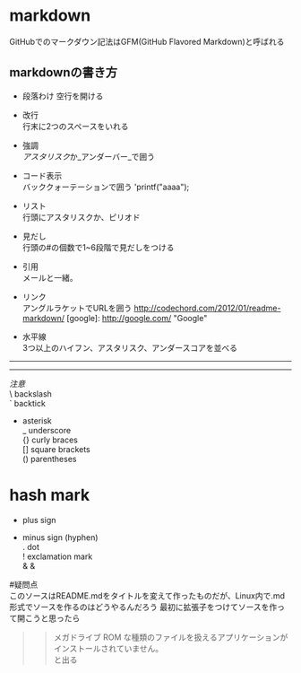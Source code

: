 # markdown
GitHubでのマークダウン記法はGFM(GitHub Flavored Markdown)と呼ばれる
## markdownの書き方
* 段落わけ
  空行を開ける
  

* 改行  
  行末に2つのスペースをいれる


* 強調  
  *アスタリスク*か_アンダーバー_で囲う


* コード表示  
  バッククォーテーションで囲う
  'printf("aaaa");


* リスト  
  行頭にアスタリスクか、ピリオド


* 見だし  
  行頭の#の個数で1~6段階で見だしをつける


* 引用  
  メールと一緒。


* リンク  
  アングルラケットでURLを囲う
<http://codechord.com/2012/01/readme-markdown/>
[google]: http://google.com/        "Google"


* 水平線  
  3つ以上のハイフン、アスタリスク、アンダースコアを並べる
**************************************************
--------------------------------------------------


*注意*  
  \   backslash  
  `   backtick  
  *   asterisk  
  _   underscore  
  {}  curly braces  
  []  square brackets  
  ()  parentheses  
  #   hash mark  
  +   plus sign  
  -   minus sign (hyphen)  
  .   dot  
  !   exclamation mark  
  &   &amp;  



#疑問点  
  このソースはREADME.mdをタイトルを変えて作ったものだが、Linux内で.md形式でソースを作るのはどうやるんだろう
  最初に拡張子をつけてソースを作って開こうと思ったら
  >>メガドライブ ROM な種類のファイルを扱えるアプリケーションがインストールされていません。  
  と出る
